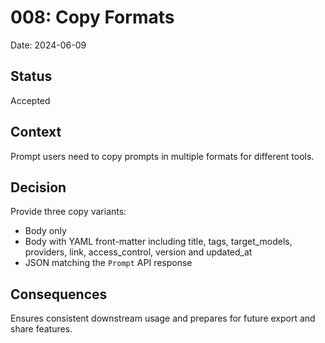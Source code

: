 # 008: Copy Formats

Date: 2024-06-09

## Status
Accepted

## Context
Prompt users need to copy prompts in multiple formats for different tools.

## Decision
Provide three copy variants:

* Body only
* Body with YAML front-matter including title, tags, target_models, providers, link, access_control, version and updated_at
* JSON matching the `Prompt` API response

## Consequences
Ensures consistent downstream usage and prepares for future export and share features.
